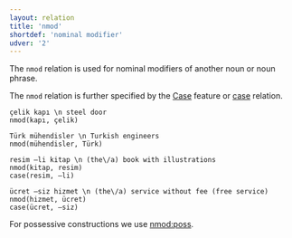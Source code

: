 ```yaml
---
layout: relation
title: 'nmod'
shortdef: 'nominal modifier'
udver: '2'
---
```


The `nmod` relation is used for nominal modifiers
of another noun or noun phrase.

The `nmod` relation is further specified by
the [Case](tr-feat/Case) feature or [case]() relation.

~~~ sdparse
çelik kapı \n steel door
nmod(kapı, çelik)
~~~

~~~ sdparse
Türk mühendisler \n Turkish engineers
nmod(mühendisler, Türk)
~~~

~~~ sdparse
resim –li kitap \n (the\/a) book with illustrations
nmod(kitap, resim)
case(resim, –li)
~~~

~~~ sdparse
ücret –siz hizmet \n (the\/a) service without fee (free service)
nmod(hizmet, ücret)
case(ücret, –siz)
~~~

For possessive constructions we use [nmod:poss](nmod-poss).
<!-- Interlanguage links updated Út zář 29 20:23:36 CEST 2020 -->

